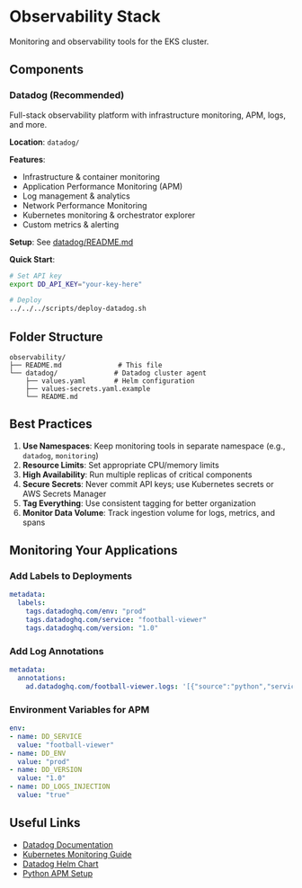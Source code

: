 # Observability Stack

Monitoring and observability tools for the EKS cluster.

## Components

### Datadog (Recommended)

Full-stack observability platform with infrastructure monitoring, APM, logs, and more.

**Location**: `datadog/`

**Features**:
- Infrastructure & container monitoring
- Application Performance Monitoring (APM)
- Log management & analytics
- Network Performance Monitoring
- Kubernetes monitoring & orchestrator explorer
- Custom metrics & alerting

**Setup**: See [datadog/README.md](datadog/README.md)

**Quick Start**:
```bash
# Set API key
export DD_API_KEY="your-key-here"

# Deploy
../../../scripts/deploy-datadog.sh
```

## Folder Structure

```
observability/
├── README.md              # This file
└── datadog/              # Datadog cluster agent
    ├── values.yaml       # Helm configuration
    ├── values-secrets.yaml.example
    └── README.md
```

## Best Practices

1. **Use Namespaces**: Keep monitoring tools in separate namespace (e.g., `datadog`, `monitoring`)
2. **Resource Limits**: Set appropriate CPU/memory limits
3. **High Availability**: Run multiple replicas of critical components
4. **Secure Secrets**: Never commit API keys; use Kubernetes secrets or AWS Secrets Manager
5. **Tag Everything**: Use consistent tagging for better organization
6. **Monitor Data Volume**: Track ingestion volume for logs, metrics, and spans

## Monitoring Your Applications

### Add Labels to Deployments

```yaml
metadata:
  labels:
    tags.datadoghq.com/env: "prod"
    tags.datadoghq.com/service: "football-viewer"
    tags.datadoghq.com/version: "1.0"
```

### Add Log Annotations

```yaml
metadata:
  annotations:
    ad.datadoghq.com/football-viewer.logs: '[{"source":"python","service":"football-viewer"}]'
```

### Environment Variables for APM

```yaml
env:
- name: DD_SERVICE
  value: "football-viewer"
- name: DD_ENV
  value: "prod"
- name: DD_VERSION
  value: "1.0"
- name: DD_LOGS_INJECTION
  value: "true"
```

## Useful Links

- [Datadog Documentation](https://docs.datadoghq.com/)
- [Kubernetes Monitoring Guide](https://docs.datadoghq.com/containers/kubernetes/)
- [Datadog Helm Chart](https://github.com/DataDog/helm-charts)
- [Python APM Setup](https://docs.datadoghq.com/tracing/setup_overview/setup/python/)

